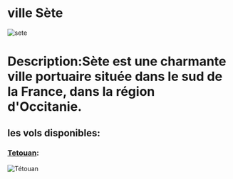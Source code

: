 # ville Sète 
![sete](../ressources/sete.png)

# Description:Sète est une charmante ville portuaire située dans le sud de la France, dans la région d'Occitanie. 

## les vols disponibles:
### [Tetouan](Tetouan.md):
![Tétouan](../ressources/Tétouan.jpg)
